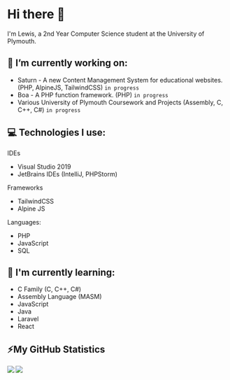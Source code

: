 # Hi there 👋

I'm Lewis, a 2nd Year Computer Science student at the University of Plymouth.

## 🔭 I’m currently working on:

* Saturn - A new Content Management System for educational websites. (PHP, AlpineJS, TailwindCSS) `in progress`
* Boa - A PHP function framework. (PHP) `in progress`
* Various University of Plymouth Coursework and Projects (Assembly, C, C++, C#) `in progress`

## 💻 Technologies I use:

IDEs
* Visual Studio 2019
* JetBrains IDEs (IntelliJ, PHPStorm)

Frameworks
* TailwindCSS
* Alpine JS

Languages:
* PHP
* JavaScript
* SQL

## 🌱 I'm currently learning:

* C Family (C, C++, C#)
* Assembly Language (MASM)
* JavaScript
* Java
* Laravel
* React

## ⚡My GitHub Statistics
<!-- Stats -->
<!-- Credit to https://github.com/anuraghazra/github-readme-stats -->
<div>
    <img align="left" src="https://github-readme-stats.vercel.app/api?username=lewmilburn&count_private=true" />
    <img align="left" src="https://github-readme-stats.vercel.app/api/top-langs/?username=lewmilburn" />
</div>
